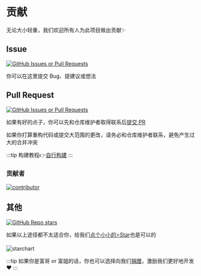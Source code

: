 # 贡献

无论大小轻重，我们欢迎所有人为此项目做出贡献✨

## Issue

[![GitHub Issues or Pull Requests](https://img.shields.io/github/issues-raw/SereinDev/Serein?style=for-the-badge)](https://github.com/SereinDev/Serein/issues/new)

你可以在这里提交 Bug、提建议或想法

## Pull Request

[![GitHub Issues or Pull Requests](https://img.shields.io/github/issues-pr-raw/SereinDev/Serein?style=for-the-badge)](https://github.com/SereinDev/Serein/pulls)

如果有好的点子，你可以先和仓库维护者取得联系后[提交 PR](https://github.com/SereinDev/Serein/pulls)

如果你打算重构代码或提交大范围的更改，请务必和仓库维护者联系，避免产生过大的合并冲突

:::tip
构建教程👉[自行构建](../tutorial/advanced/build)
:::

### 贡献者

[![contributor](https://contributors-img.web.app/image?repo=SereinDev/Serein)](https://github.com/SereinDev/Serein/graphs/contributors)

## 其他

[![GitHub Repo stars](https://img.shields.io/github/stars/SereinDev/Serein?style=for-the-badge)](https://github.com/SereinDev/Serein)

如果以上途径都不太适合你，给我们[点个小小的⭐Star](https://github.com/SereinDev/Serein)也是可以的

![starchart](https://starchart.cc/SereinDev/Serein.svg#no-zoom)

:::tip
如果你是富哥 or 富姐的话，你也可以选择向我们[捐赠](donate)，激励我们更好地开发❤
:::
